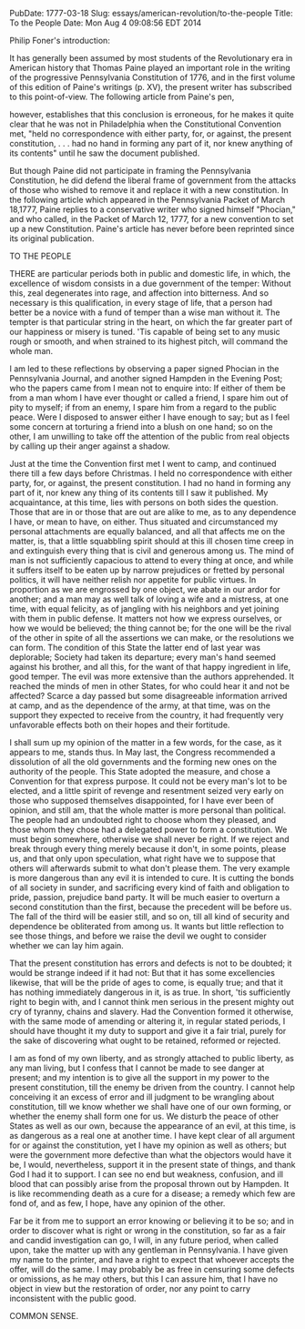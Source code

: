 PubDate: 1777-03-18
Slug: essays/american-revolution/to-the-people
Title: To the People
Date: Mon Aug  4 09:08:56 EDT 2014

   Philip Foner's introduction:

   It has generally been assumed by most students of the Revolutionary era in
   American history that Thomas Paine played an important role in the writing
   of the progressive Pennsylvania Constitution of 1776, and in the first
   volume of this edition of Paine's writings (p. XV), the present writer has
   subscribed to this point-of-view. The following article from Paine's pen,

   however, establishes that this conclusion is erroneous, for he makes it
   quite clear that he was not in Philadelphia when the Constitutional
   Convention met, "held no correspondence with either party, for, or
   against, the present constitution, . . . had no hand in forming any part
   of it, nor knew anything of its contents" until he saw the document
   published.

   But though Paine did not participate in framing the Pennsylvania
   Constitution, he did defend the liberal frame of government from the
   attacks of those who wished to remove it and replace it with a new
   constitution. In the following article which appeared in the Pennsylvania
   Packet of March 18,1777, Paine replies to a conservative writer who signed
   himself "Phocian," and who called, in the Packet of March 12, 1777, for a
   new convention to set up a new Constitution. Paine's article has never
   before been reprinted since its original publication.

   TO THE PEOPLE

   THERE are particular periods both in public and domestic life, in which,
   the excellence of wisdom consists in a due government of the temper:
   Without this, zeal degenerates into rage, and affection into bitterness.
   And so necessary is this qualification, in every stage of life, that a
   person had better be a novice with a fund of temper than a wise man
   without it. The tempter is that particular string in the heart, on which
   the far greater part of our happiness or misery is tuned. 'Tis capable of
   being set to any music rough or smooth, and when strained to its highest
   pitch, will command the whole man.

   I am led to these reflections by observing a paper signed Phocian in the
   Pennsylvania Journal, and another signed Hampden in the Evening Post; who
   the papers came from I mean not to enquire into: If either of them be from
   a man whom I have ever thought or called a friend, I spare him out of pity
   to myself; if from an enemy, I spare him from a regard to the public
   peace. Were I disposed to answer either I have enough to say; but as I
   feel some concern at torturing a friend into a blush on one hand; so on
   the other, I am unwilling to take off the attention of the public from
   real objects by calling up their anger against a shadow.

   Just at the time the Convention first met I went to camp, and continued
   there till a few days before Christmas. I held no correspondence with
   either party, for, or against, the present constitution. I had no hand in
   forming any part of it, nor knew any thing of its contents till I saw it
   published. My acquaintance, at this time, lies with persons on both sides
   the question. Those that are in or those that are out are alike to me, as
   to any dependence I have, or mean to have, on either. Thus situated and
   circumstanced my personal attachments are equally balanced, and all that
   affects me on the matter, is, that a little squabbling spirit should at
   this ill chosen time creep in and extinguish every thing that is civil and
   generous among us. The mind of man is not sufficiently capacious to attend
   to every thing at once, and while it suffers itself to be eaten up by
   narrow prejudices or fretted by personal politics, it will have neither
   relish nor appetite for public virtues. In proportion as we are engrossed
   by one object, we abate in our ardor for another; and a man may as well
   talk of loving a wife and a mistress, at one time, with equal felicity, as
   of jangling with his neighbors and yet joining with them in public
   defense. It matters not how we express ourselves, or how we would be
   believed; the thing cannot be; for the one will be the rival of the other
   in spite of all the assertions we can make, or the resolutions we can
   form. The condition of this State the latter end of last year was
   deplorable; Society had taken its departure; every man's hand seemed
   against his brother, and all this, for the want of that happy ingredient
   in life, good temper. The evil was more extensive than the authors
   apprehended. It reached the minds of men in other States, for who could
   hear it and not be affected? Scarce a day passed but some disagreeable
   information arrived at camp, and as the dependence of the army, at that
   time, was on the support they expected to receive from the country, it had
   frequently very unfavorable effects both on their hopes and their
   fortitude.

   I shall sum up my opinion of the matter in a few words, for the case, as
   it appears to me, stands thus. In May last, the Congress recommended a
   dissolution of all the old governments and the forming new ones on the
   authority of the people. This State adopted the measure, and chose a
   Convention for that express purpose. It could not be every man's lot to be
   elected, and a little spirit of revenge and resentment seized very early
   on those who supposed themselves disappointed, for I have ever been of
   opinion, and still am, that the whole matter is more personal than
   political. The people had an undoubted right to choose whom they pleased,
   and those whom they chose had a delegated power to form a constitution. We
   must begin somewhere, otherwise we shall never be right. If we reject and
   break through every thing merely because it don't, in some points, please
   us, and that only upon speculation, what right have we to suppose that
   others will afterwards submit to what don't please them. The very example
   is more dangerous than any evil it is intended to cure. It is cutting the
   bonds of all society in sunder, and sacrificing every kind of faith and
   obligation to pride, passion, prejudice band party. It will be much easier
   to overturn a second constitution than the first, because the precedent
   will be before us. The fall of the third will be easier still, and so on,
   till all kind of security and dependence be obliterated from among us. It
   wants but little reflection to see those things, and before we raise the
   devil we ought to consider whether we can lay him again.

   That the present constitution has errors and defects is not to be doubted;
   it would be strange indeed if it had not: But that it has some
   excellencies likewise, that will be the pride of ages to come, is equally
   true; and that it has nothing immediately dangerous in it, is as true. In
   short, 'tis sufficiently right to begin with, and I cannot think men
   serious in the present mighty out cry of tyranny, chains and slavery. Had
   the Convention formed it otherwise, with the same mode of amending or
   altering it, in regular stated periods, I should have thought it my duty
   to support and give it a fair trial, purely for the sake of discovering
   what ought to be retained, reformed or rejected.

   I am as fond of my own liberty, and as strongly attached to public
   liberty, as any man living, but I confess that I cannot be made to see
   danger at present; and my intention is to give all the support in my power
   to the present constitution, till the enemy be driven from the country. I
   cannot help conceiving it an excess of error and ill judgment to be
   wrangling about constitution, till we know whether we shall have one of
   our own forming, or whether the enemy shall form one for us. We disturb
   the peace of other States as well as our own, because the appearance of an
   evil, at this time, is as dangerous as a real one at another time. I have
   kept clear of all argument for or against the constitution, yet I have my
   opinion as well as others; but were the government more defective than
   what the objectors would have it be, I would, nevertheless, support it in
   the present state of things, and thank God I had it to support. I can see
   no end but weakness, confusion, and ill blood that can possibly arise from
   the proposal thrown out by Hampden. It is like recommending death as a
   cure for a disease; a remedy which few are fond of, and as few, I hope,
   have any opinion of the other.

   Far be it from me to support an error knowing or believing it to be so;
   and in order to discover what is right or wrong in the constitution, so
   far as a fair and candid investigation can go, I will, in any future
   period, when called upon, take the matter up with any gentleman in
   Pennsylvania. I have given my name to the printer, and have a right to
   expect that whoever accepts the offer, will do the same. I may probably be
   as free in censuring some defects or omissions, as he may others, but this
   I can assure him, that I have no object in view but the restoration of
   order, nor any point to carry inconsistent with the public good.

   COMMON SENSE.


